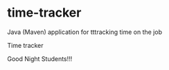 # time-tracker
Java (Maven) application for tttracking time on the job

Time tracker

Good Night Students!!!
